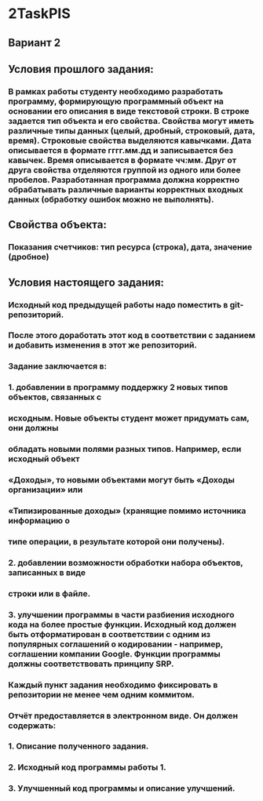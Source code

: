 # 2TaskPIS

## Вариант 2

## Условия прошлого задания:
### В рамках работы студенту необходимо разработать программу, формирующую программный объект на основании его описания в виде текстовой строки. В строке задается тип объекта и его свойства. Свойства могут иметь различные типы данных (целый, дробный, строковый, дата, время). Строковые свойства выделяются кавычками. Дата описывается в формате гггг.мм.дд и записывается без кавычек. Время описывается в формате чч:мм. Друг от друга свойства отделяются группой из одного или более пробелов. Разработанная программа должна корректно обрабатывать различные варианты корректных входных данных (обработку ошибок можно не выполнять).

## Свойства объекта: 
### Показания счетчиков: тип ресурса (строка), дата, значение (дробное)


## Условия настоящего задания:
### Исходный код предыдущей работы надо поместить в git-репозиторий.
### После этого доработать этот код в соответствии с заданием и добавить изменения в этот же репозиторий.
### Задание заключается в:
### 1. добавлении в программу поддержку 2 новых типов объектов, связанных с
### исходным. Новые объекты студент может придумать сам, они должны
### обладать новыми полями разных типов. Например, если исходный объект
### «Доходы», то новыми объектами могут быть «Доходы организации» или
### «Типизированные доходы» (хранящие помимо источника информацию о
### типе операции, в результате которой они получены).
### 2. добавлении возможности обработки набора объектов, записанных в виде
### строки или в файле.
### 3. улучшении программы в части разбиения исходного кода на более простые функции. Исходный код должен быть отформатирован в соответствии с одним из популярных соглашений о кодировании - например, соглашении компании Google. Функции программы должны соответствовать принципу SRP.
### Каждый пункт задания необходимо фиксировать в репозитории не менее чем одним коммитом.
### Отчёт предоставляется в электронном виде. Он должен содержать:
### 1. Описание полученного задания.
### 2. Исходный код программы работы 1.
### 3. Улучшенный код программы и описание улучшений.